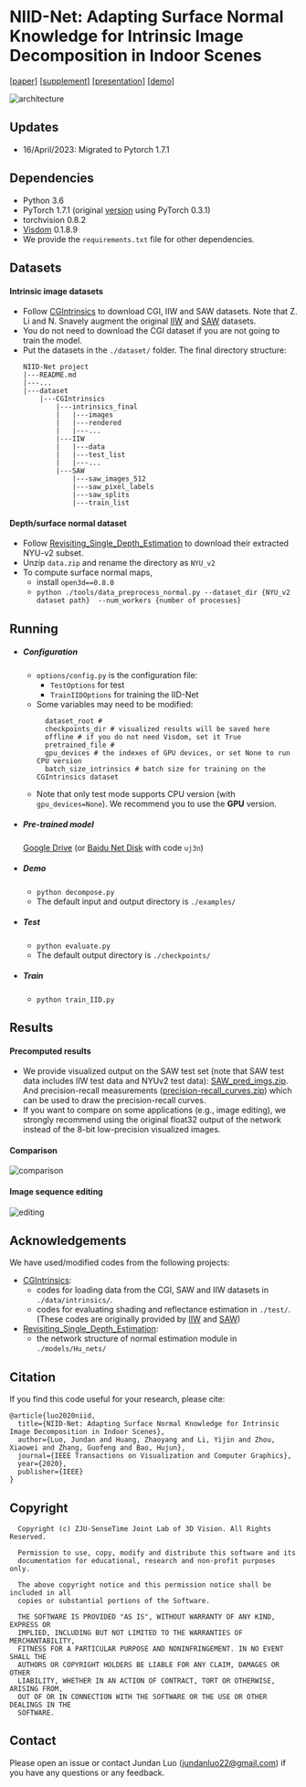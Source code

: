 # NIID-Net: Adapting Surface Normal Knowledge for Intrinsic Image Decomposition in Indoor Scenes
[[paper]](https://ieeexplore.ieee.org/document/9199573) 
[[supplement]](http://www.cad.zju.edu.cn/home/gfzhang/papers/NIID-Net/NIID-Net-supple.pdf)
[[presentation]](https://youtu.be/BvoYwCdzoZU)
[[demo]](https://youtu.be/0MadIlfqles) 

![architecture](./assets/NIID-Net.png)


Updates
-
+ 16/April/2023: Migrated to Pytorch 1.7.1

Dependencies
-
+ Python 3.6
+ PyTorch 1.7.1 (original [version](https://github.com/zju3dv/NIID-Net/tree/pytorch_0.3.1) using PyTorch 0.3.1)
+ torchvision 0.8.2
+ [Visdom](https://github.com/facebookresearch/visdom) 0.1.8.9 
+ We provide the ```requirements.txt``` file for other dependencies.

Datasets
-
#### Intrinsic image datasets
+ Follow [CGIntrinsics](https://github.com/zhengqili/CGIntrinsics) to download CGI, IIW and SAW datasets. 
Note that Z. Li and N. Snavely augment the original [IIW](http://opensurfaces.cs.cornell.edu/intrinsic/#) and [SAW](http://opensurfaces.cs.cornell.edu/saw/) datasets.
+ You do not need to download the CGI dataset if you are not going to train the model.
+ Put the datasets in the ```./dataset/``` folder. The final directory structure:
    ```
    NIID-Net project
    |---README.md
    |---...
    |---dataset
        |---CGIntrinsics
            |---intrinsics_final
            |   |---images   
            |   |---rendered
            |   |---...
            |---IIW
            |   |---data
            |   |---test_list
            |   |---...
            |---SAW
                |---saw_images_512
                |---saw_pixel_labels
                |---saw_splits
                |---train_list
    ```

#### Depth/surface normal dataset
+ Follow [Revisiting_Single_Depth_Estimation](https://github.com/JunjH/Revisiting_Single_Depth_Estimation) to 
download their extracted NYU-v2 subset.
+ Unzip ```data.zip``` and rename the directory as ```NYU_v2```
+ To compute surface normal maps,
  + install ```open3d==0.8.0``` 
  + ```python ./tools/data_preprocess_normal.py --dataset_dir {NYU_v2 dataset path}  --num_workers {number of processes}```


Running
-
+ ##### Configuration
  + ```options/config.py``` is the configuration file:
    + ```TestOptions``` for test
    + ```TrainIIDOptions``` for training the IID-Net
  + Some variables may need to be modified:
    ```
      dataset_root #
      checkpoints_dir # visualized results will be saved here
      offline # if you do not need Visdom, set it True
      pretrained_file #
      gpu_devices # the indexes of GPU devices, or set None to run CPU version 
      batch_size_intrinsics # batch size for training on the CGIntrinsics dataset
    ```
  + Note that only test mode supports CPU version (with ```gpu_devices=None```). 
  We recommend you to use the **GPU** version.
+ ##### Pre-trained model
    [Google Drive](https://drive.google.com/file/d/160NzDEmC8okb6vgTNTyzmhaYa-Lqo-Ft/view?usp=sharing)
    (or [Baidu Net Disk](https://pan.baidu.com/s/1n45ZwuYZpUA8vp-9V-ca9Q) with code ```uj3n```)
    
+ ##### Demo
  + ```python decompose.py```
  + The default input and output directory is ```./examples/```
+ ##### Test
  + ```python evaluate.py```
  + The default output directory is ```./checkpoints/```
+ ##### Train
  + ```python train_IID.py```


Results
- 
#### Precomputed results
- We provide visualized output on the SAW test set (note that SAW test data includes IIW test data and NYUv2 test data):
[SAW_pred_imgs.zip](https://drive.google.com/file/d/18LI7CgTW0tVglF0u3Nirp1kZxca25iDJ/view?usp=sharing).
And precision-recall measurements 
([precision-recall_curves.zip](https://drive.google.com/file/d/1WhxxN5sSVLLoet1ruk9VHzh_r-WhfRfs/view?usp=sharing))
which can be used to draw the precision-recall curves. 
- If you want to compare on some applications (e.g., image editing), we strongly recommend using the original float32 output of the network
instead of the 8-bit low-precision visualized images.


#### Comparison
![comparison](./assets/comparison.jpg)

#### Image sequence editing
![editing](./assets/demo1.jpg)

Acknowledgements
-
We have used/modified codes from the following projects:
  + [CGIntrinsics](https://github.com/zhengqili/CGIntrinsics):
    + codes for loading data from the CGI, SAW and IIW datasets in ```./data/intrinsics/```.
    + codes for evaluating shading and reflectance estimation in ```./test/```.
    (These codes are originally provided by [IIW](http://opensurfaces.cs.cornell.edu/intrinsic/#) 
    and [SAW](http://opensurfaces.cs.cornell.edu/saw/)) 
  + [Revisiting_Single_Depth_Estimation](https://github.com/JunjH/Revisiting_Single_Depth_Estimation):
    + the network structure of normal estimation module in ```./models/Hu_nets/```
    

Citation
-
If you find this code useful for your research, please cite:
  ```
  @article{luo2020niid,
    title={NIID-Net: Adapting Surface Normal Knowledge for Intrinsic Image Decomposition in Indoor Scenes},
    author={Luo, Jundan and Huang, Zhaoyang and Li, Yijin and Zhou, Xiaowei and Zhang, Guofeng and Bao, Hujun},
    journal={IEEE Transactions on Visualization and Computer Graphics},
    year={2020},
    publisher={IEEE}
  }
  ```

Copyright
-
```
  Copyright (c) ZJU-SenseTime Joint Lab of 3D Vision. All Rights Reserved.

  Permission to use, copy, modify and distribute this software and its
  documentation for educational, research and non-profit purposes only.

  The above copyright notice and this permission notice shall be included in all
  copies or substantial portions of the Software.

  THE SOFTWARE IS PROVIDED "AS IS", WITHOUT WARRANTY OF ANY KIND, EXPRESS OR
  IMPLIED, INCLUDING BUT NOT LIMITED TO THE WARRANTIES OF MERCHANTABILITY,
  FITNESS FOR A PARTICULAR PURPOSE AND NONINFRINGEMENT. IN NO EVENT SHALL THE
  AUTHORS OR COPYRIGHT HOLDERS BE LIABLE FOR ANY CLAIM, DAMAGES OR OTHER
  LIABILITY, WHETHER IN AN ACTION OF CONTRACT, TORT OR OTHERWISE, ARISING FROM,
  OUT OF OR IN CONNECTION WITH THE SOFTWARE OR THE USE OR OTHER DEALINGS IN THE
  SOFTWARE.
```

Contact
-
Please open an issue or contact Jundan Luo (<jundanluo22@gmail.com>) if you have any questions or any feedback.